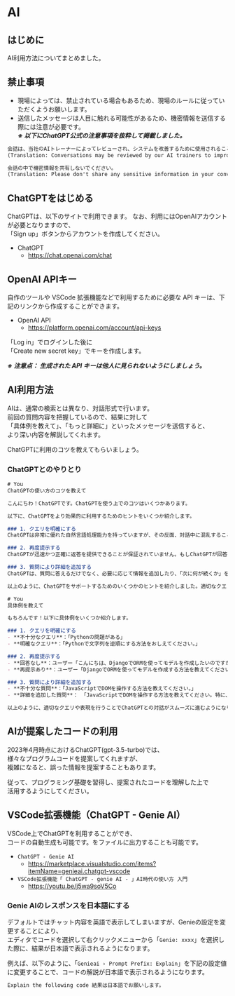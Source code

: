 # AI

## はじめに

AI利用方法についてまとめました。  

## 禁止事項

- 現場によっては、禁止されている場合もあるため、現場のルールに従っていただくようお願いします。
- 送信したメッセージは人目に触れる可能性があるため、機密情報を送信する際には注意が必要です。  
  ***※ 以下にChatGPT公式の注意事項を抜粋して掲載しました。***

```txt
会話は、当社のAIトレーナーによってレビューされ、システムを改善するために使用されることがあります。
(Translation: Conversations may be reviewed by our AI trainers to improve our systems.)
```

```txt
会話の中で機密情報を共有しないでください。
(Translation: Please don't share any sensitive information in your conversations.)
```

## ChatGPTをはじめる

ChatGPTは、以下のサイトで利用できます。
なお、利用にはOpenAIアカウントが必要となりますので、  
「Sign up」ボタンからアカウントを作成してください。

- ChatGPT
  - <https://chat.openai.com/chat>

## OpenAI APIキー

自作のツールや VSCode 拡張機能などで利用するために必要な API キーは、下記のリンクから作成することができます。

- OpenAI API
  - <https://platform.openai.com/account/api-keys>

「Log in」でログインした後に  
「Create new secret key」でキーを作成します。

***※ 注意点： 生成された API キーは他人に見られないようにしましょう。***

## AI利用方法

AIは、通常の検索とは異なり、対話形式で行います。  
前回の質問内容を把握しているので、結果に対して  
「具体例を教えて」、「もっと詳細に」といったメッセージを送信すると、  
より深い内容を解説してくれます。  

ChatGPTに利用のコツを教えてもらいましょう。  

### ChatGPTとのやりとり

```txt
# You
ChatGPTの使い方のコツを教えて
```

```md
こんにちわ！ChatGPTです。ChatGPTを使う上でのコツはいくつかあります。

以下に、ChatGPTをより効果的に利用するためのヒントをいくつか紹介します。

### 1. クエリを明確にする
ChatGPTは非常に優れた自然言語処理能力を持っていますが、その反面、対話中に混乱することがあるため、クエリをできるだけ明確にすることが重要です。可能な限り正確な文章やフレーズを使うようにしてください。

### 2. 再度提示する
ChatGPTが迅速かつ正確に返答を提供できることが保証されていません。もしChatGPTが回答を提供しない場合は、再提示するとよいです。

### 3. 質問により詳細を追加する
ChatGPTは、質問に答えるだけでなく、必要に応じて情報を追加したり、「次に何が続くか」を教えたりすることもできます。適切なマーカーやキーワードを使って情報を付加するようにしてください。

以上のように、ChatGPTをサポートするためのいくつかのヒントを紹介しました。適切なクエリや明確な表現を使えば、ChatGPTは役立つことができます！
```

```txt
# You
具体例を教えて
```

```md
もちろんです！以下に具体例をいくつか紹介します。

### 1. クエリを明確にする
- **不十分なクエリ**：「Pythonの問題がある」
- **明確なクエリ**：「Pythonで文字列を逆順にする方法をおしえてください。」

### 2. 再度提示する
- **回答なし**：ユーザー「こんにちは、DjangoでORMを使ってモデルを作成したいのですが、どうすればいいですか？」 ChatGPT：（何も返信しない）
- **再提示あり**：ユーザー「DjangoでORMを使ってモデルを作成する方法を教えてください。」 ChatGPT：「はい、これはDjangoでORMを使った前提でのサンプルコードです...」

### 3. 質問により詳細を追加する
- **不十分な質問**：「JavaScriptでDOMを操作する方法を教えてください。」
- **詳細を追加した質問**： 「JavaScriptでDOMを操作する方法を教えてください。特に、ページに新しい要素を追加する場合はどうすればいいですか？」

以上のように、適切なクエリや表現を行うことでChatGPTとの対話がスムーズに進むようになります
```

## AIが提案したコードの利用

2023年4月時点におけるChatGPT(gpt-3.5-turbo)では、  
様々なプログラムコードを提案してくれますが、  
複雑になると、誤った情報を提案することもあります。  

従って、プログラミング基礎を習得し、提案されたコードを理解した上で  
活用するようにしてください。

## VSCode拡張機能（ChatGPT - Genie AI）

VSCode上でChatGPTを利用することができ、  
コードの自動生成も可能です。をファイルに出力することも可能です。

- `ChatGPT - Genie AI`
  - <https://marketplace.visualstudio.com/items?itemName=genieai.chatgpt-vscode>
- `VSCode拡張機能「 ChatGPT - genie AI - 」AI時代の使い方 入門`
  - <https://youtu.be/j5wa9soV5Co>

### Genie AIのレスポンスを日本語にする

デフォルトではチャット内容を英語で表示してしまいますが、Genieの設定を変更することにより、  
エディタでコードを選択して右クリックメニューから「`Genie: xxxx`」を選択した際に、結果が日本語で表示されるようになります。  

例えば、以下のように、「`Genieai › Prompt Prefix: Explain`」を下記の設定値に変更することで、コードの解説が日本語で表示されるようになります。  

```txt
Explain the following code 結果は日本語でお願いします。
```
